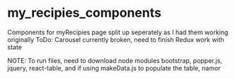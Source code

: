# my_recipies_components
Components for myRecipies page split up seperately as I had them working originally
ToDo: 
Carousel currently broken, need to finish Redux work with state

NOTE: To run files, need to download node modules bootstrap, popper.js, jquery, react-table, and if using makeData.js to populate the table, namor
